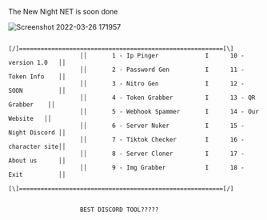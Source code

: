 The New Night NET is soon done


![Screenshot 2022-03-26 171957](https://user-images.githubusercontent.com/101502191/160248287-a9851f35-512b-47ab-9ca8-9ce30d30576e.png)




                        [/]=========================================================[\]
                        ││       1 - Ip Pinger             I      10 - version 1.0   ││
                        ││       2 - Password Gen          I      11 - Token Info    ││
                        ││       3 - Nitro Gen             I      12 - SOON          ││
                        ││       4 - Token Grabber         I      13 - QR Grabber    ││
                        ││       5 - Webhook Spammer       I      14 - Our Website   ││
                        ││       6 - Server Nuker          I      15 - Night Discord ││
                        ││       7 - Tiktok Checker        I      16 - character site││
                        ││       8 - Server Cloner         I      17 - About us      ││
                        ││       9 - Img Grabber           I      18 - Exit          ││
                        [\]=========================================================[/]
                        
                        
                        BEST DISCORD TOOL?????
